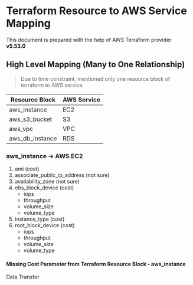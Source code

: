 # Terraform Resource to AWS Service Mapping

This document is prepared with the help of AWS Terraform provider **v5.53.0**

## High Level Mapping (Many to One Relationship)
 
> Due to time constraint, mentioned only one resource block of terraform to AWS service 

| Resource Block | AWS Service|
|----------------|------------|
|aws_instance  |EC2|
|aws_s3_bucket | S3|
|aws_vpc | VPC|
| aws_db_instance | RDS |

### aws_instance -> AWS EC2

 1. ami (cost)
 2. associate_public_ip_address (not sure)
 3. availability_zone (not sure)
 4. ebs_block_device (cost)
    - iops
    - throughput
    - volume_size
    - volume_type
 5. instance_type (cost)
 6. root_block_device (cost)
    - iops
    - throughput
    - volume_size
    - volume_type

#### Missing Cost Parameter from Terraform Resource Block - aws_instance

   Data Transfer
